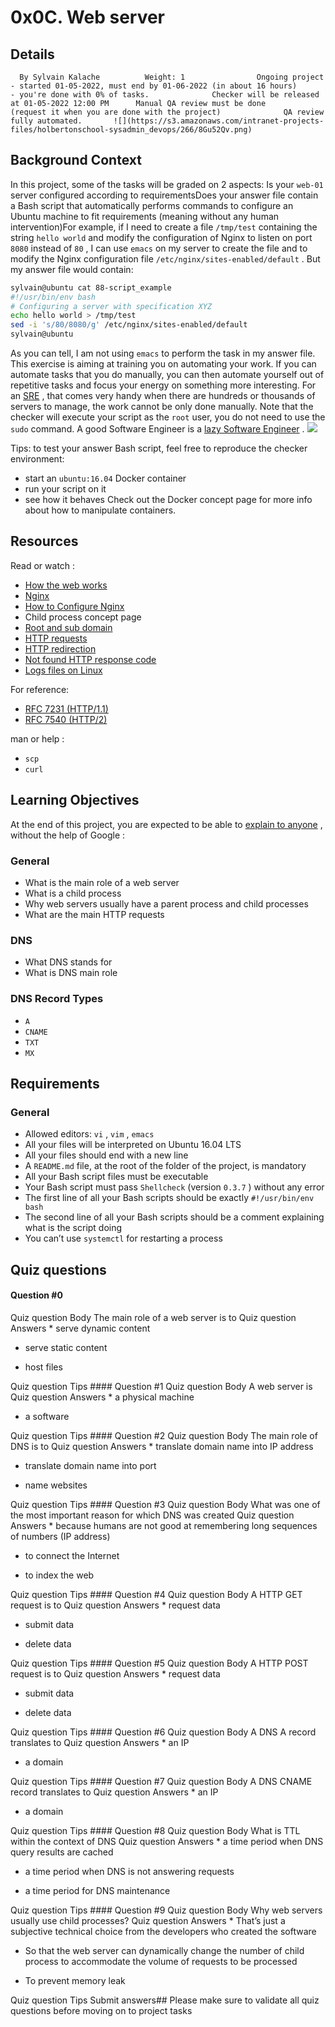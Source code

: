 # 0x0C. Web server
## Details
      By Sylvain Kalache          Weight: 1                Ongoing project - started 01-05-2022, must end by 01-06-2022 (in about 16 hours)          - you're done with 0% of tasks.              Checker will be released at 01-05-2022 12:00 PM      Manual QA review must be done          (request it when you are done with the project)              QA review fully automated.       ![](https://s3.amazonaws.com/intranet-projects-files/holbertonschool-sysadmin_devops/266/8Gu52Qv.png) 

## Background Context
[](https://www.youtube.com/watch?v=AZg4uJkEa-4&feature=youtu.be&hd=1) 

In this project, some of the tasks will be graded on 2 aspects:
Is your  ` web-01 `  server configured according to requirementsDoes your answer file contain a Bash script that automatically performs commands to configure an Ubuntu machine to fit requirements (meaning without any human intervention)For example, if I need to create a file   ` /tmp/test `   containing the string   ` hello world `   and modify the configuration of Nginx to listen on port   ` 8080 `   instead of   ` 80 `  , I can use   ` emacs `   on my server to create the file and to modify the Nginx configuration file   ` /etc/nginx/sites-enabled/default `  .
But my answer file would contain:
```bash
sylvain@ubuntu cat 88-script_example
#!/usr/bin/env bash
# Configuring a server with specification XYZ
echo hello world > /tmp/test
sed -i 's/80/8080/g' /etc/nginx/sites-enabled/default
sylvain@ubuntu

```
As you can tell, I am not using   ` emacs `   to perform the task in my answer file. This exercise is aiming at training you on automating your work. If you can automate tasks that you do manually, you can then automate yourself out of repetitive tasks and focus your energy on something more interesting. For an  [SRE](https://intranet.hbtn.io/rltoken/Hjv9yJQtW6X7VRa2ByMeEg) 
 , that comes very handy when there are hundreds or thousands of servers to manage, the work cannot be only done manually. Note that the checker will execute your script as the   ` root `   user, you do not need to use the   ` sudo `   command.
A good Software Engineer is a  [lazy Software Engineer](https://intranet.hbtn.io/rltoken/y1MX-uAX-0a4bgXfH3uweQ) 
 .  ![](https://s3.amazonaws.com/intranet-projects-files/holbertonschool-sysadmin_devops/266/82VsYEC.jpg) 

Tips: to test your answer Bash script, feel free to reproduce the checker environment: 
* start an  ` ubuntu:16.04 `  Docker container
* run your script on it
* see how it behaves
Check out the Docker concept page for more info about how to manipulate containers.
## Resources
Read or watch :
* [How the web works](https://developer.mozilla.org/en-US/docs/Learn/Getting_started_with_the_web/How_the_Web_works) 
* [Nginx](https://en.wikipedia.org/wiki/Nginx) 
* [How to Configure Nginx](https://www.digitalocean.com/community/tutorials/how-to-set-up-nginx-server-blocks-virtual-hosts-on-ubuntu-16-04) 
* Child process concept page
* [Root and sub domain](https://landingi.com/help/domains-vs-subdomains/) 
* [HTTP requests](https://www.tutorialspoint.com/http/http_methods.htm) 
* [HTTP redirection](https://moz.com/learn/seo/redirection) 
* [Not found HTTP response code](https://en.wikipedia.org/wiki/HTTP_404) 
* [Logs files on Linux](https://www.cyberciti.biz/faq/ubuntu-linux-gnome-system-log-viewer/) 

For reference:
* [RFC 7231 (HTTP/1.1)](https://datatracker.ietf.org/doc/html/rfc7231) 
* [RFC 7540 (HTTP/2)](https://datatracker.ietf.org/doc/html/rfc7540) 

man or help : 
*  ` scp ` 
*  ` curl ` 
## Learning Objectives
At the end of this project, you are expected to be able to  [explain to anyone](https://intranet.hbtn.io/rltoken/HLB_f8cKD3VOdBgXcaHTdA) 
 ,  without the help of Google :
### General
* What is the main role of a web server
* What is a child process
* Why web servers usually have a parent process and child processes
* What are the main HTTP requests
### DNS
* What DNS stands for
* What is DNS main role
### DNS Record Types
*  ` A ` 
*  ` CNAME ` 
*  ` TXT ` 
*  ` MX ` 
## Requirements
### General
* Allowed editors:  ` vi ` ,  ` vim ` ,  ` emacs ` 
* All your files will be interpreted on Ubuntu 16.04 LTS
* All your files should end with a new line
* A  ` README.md `  file, at the root of the folder of the project, is mandatory
* All your Bash script files must be executable
* Your Bash script must pass  ` Shellcheck `  (version  ` 0.3.7 ` ) without any error
* The first line of all your Bash scripts should be exactly  ` #!/usr/bin/env bash ` 
* The second line of all your Bash scripts should be a comment explaining what is the script doing
* You can’t use  ` systemctl `  for restarting a process
## Quiz questions
#### Question #0
 Quiz question Body The main role of a web server is to
 Quiz question Answers * serve dynamic content

* serve static content

* host files

 Quiz question Tips #### Question #1
 Quiz question Body A web server is
 Quiz question Answers * a physical machine

* a software

 Quiz question Tips #### Question #2
 Quiz question Body The main role of DNS is to
 Quiz question Answers * translate domain name into IP address

* translate domain name into port

* name websites

 Quiz question Tips #### Question #3
 Quiz question Body What was one of the most important reason for which DNS was created
 Quiz question Answers * because humans are not good at remembering long sequences of numbers (IP address)

* to connect the Internet

* to index the web

 Quiz question Tips #### Question #4
 Quiz question Body A HTTP GET request is to
 Quiz question Answers * request data

* submit data

* delete data

 Quiz question Tips #### Question #5
 Quiz question Body A HTTP POST request is to
 Quiz question Answers * request data

* submit data

* delete data

 Quiz question Tips #### Question #6
 Quiz question Body A DNS A record translates to
 Quiz question Answers * an IP

* a domain

 Quiz question Tips #### Question #7
 Quiz question Body A DNS CNAME record translates to
 Quiz question Answers * an IP

* a domain

 Quiz question Tips #### Question #8
 Quiz question Body What is TTL within the context of DNS
 Quiz question Answers * a time period when DNS query results are cached

* a time period when DNS is not answering requests

* a time period for DNS maintenance

 Quiz question Tips #### Question #9
 Quiz question Body Why web servers usually use child processes?
 Quiz question Answers * That’s just a subjective technical choice from the developers who created the software

* So that the web server can dynamically change the number of child process to accommodate the volume of requests to be processed

* To prevent memory leak

 Quiz question Tips Submit answers## Please make sure to validate all quiz questions before moving on to project tasks
